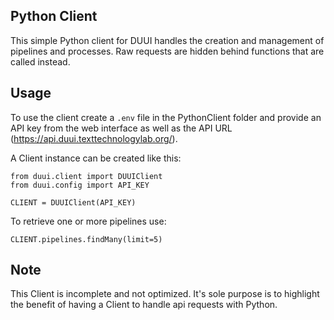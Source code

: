 ## Python Client

This simple Python client for DUUI handles the creation and management of pipelines and processes. Raw requests are hidden behind functions that are called instead.

## Usage

To use the client create a `.env` file in the PythonClient folder and provide an API key from the web interface as well as the API URL (https://api.duui.texttechnologylab.org/).

A Client instance can be created like this:

```
from duui.client import DUUIClient
from duui.config import API_KEY

CLIENT = DUUIClient(API_KEY)
```

To retrieve one or more pipelines use:

```
CLIENT.pipelines.findMany(limit=5)
```

## Note

This Client is incomplete and not optimized. It's sole purpose is to highlight the benefit of having a Client to handle api requests with Python.

